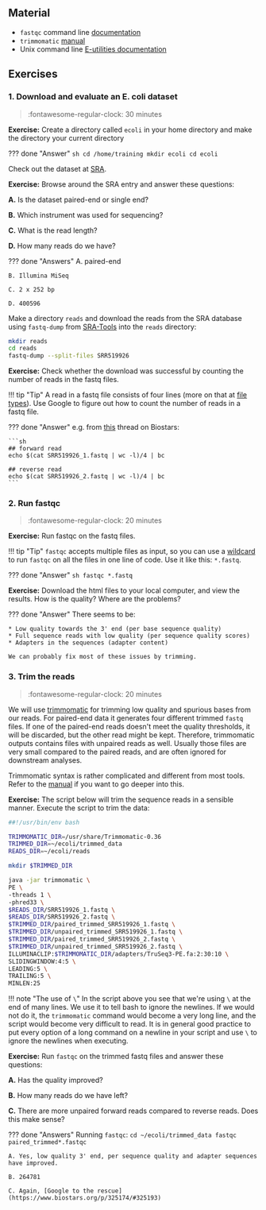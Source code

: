 ## Material

* `fastqc` command line [documentation](https://www.bioinformatics.babraham.ac.uk/projects/fastqc/INSTALL.txt)
* `trimmomatic` [manual](http://www.usadellab.org/cms/uploads/supplementary/Trimmomatic/TrimmomaticManual_V0.32.pdf)
* Unix command line [E-utilities documentation](https://www.ncbi.nlm.nih.gov/books/NBK179288/)

## Exercises

### 1. Download and evaluate an E. coli dataset

>:fontawesome-regular-clock: 30 minutes

**Exercise:** Create a directory called `ecoli` in your home directory and make the directory your current directory

??? done "Answer"
    ```sh
    cd /home/training
    mkdir ecoli
    cd ecoli
    ```

Check out the dataset at [SRA](https://www.ncbi.nlm.nih.gov/sra/?term=SRR519926).

**Exercise:** Browse around the SRA entry and answer these questions:

**A.** Is the dataset paired-end or single end?

**B.** Which instrument was used for sequencing?

**C.** What is the read length?

**D.** How many reads do we have?

??? done "Answers"
    A. paired-end

    B. Illumina MiSeq

    C. 2 x 252 bp

    D. 400596

Make a directory `reads` and download the reads from the SRA database using `fastq-dump` from [SRA-Tools](https://ncbi.github.io/sra-tools/) into the `reads` directory:

```sh
mkdir reads
cd reads
fastq-dump --split-files SRR519926
```

**Exercise:** Check whether the download was successful by counting the number of reads in the fastq files.

!!! tip "Tip"
    A read in a fastq file consists of four lines (more on that at [file types](../day2/file_types.md)). Use Google to figure out how to count the number of reads in a fastq file.

??? done "Answer"
    e.g. from [this](https://www.biostars.org/p/139006/) thread on Biostars:

    ```sh
    ## forward read
    echo $(cat SRR519926_1.fastq | wc -l)/4 | bc

    ## reverse read
    echo $(cat SRR519926_2.fastq | wc -l)/4 | bc
    ```

### 2. Run fastqc

>:fontawesome-regular-clock: 20 minutes

**Exercise:** Run fastqc on the fastq files.

!!! tip "Tip"
    `fastqc` accepts multiple files as input, so you can use a [wildcard](https://en.wikipedia.org/wiki/Glob_(programming)) to run `fastqc` on all the files in one line of code. Use it like this: `*.fastq`.  

??? done "Answer"
    ```sh
    fastqc *.fastq
    ```

**Exercise:** Download the html files to your local computer, and view the results. How is the quality? Where are the problems?

??? done "Answer"
    There seems to be:

    * Low quality towards the 3' end (per base sequence quality)
    * Full sequence reads with low quality (per sequence quality scores)
    * Adapters in the sequences (adapter content)

    We can probably fix most of these issues by trimming.

### 3. Trim the reads

>:fontawesome-regular-clock: 20 minutes

We will use [trimmomatic](http://www.usadellab.org/cms/?page=trimmomatic) for trimming low quality and spurious bases from our reads. For paired-end data it generates four different trimmed `fastq` files. If one of the paired-end reads doesn't meet the quality thresholds, it will be discarded, but the other read might be kept. Therefore, trimmomatic outputs contains files with unpaired reads as well. Usually those files are very small compared to the paired reads, and are often ignored for downstream analyses.

Trimmomatic syntax is rather complicated and different from most tools. Refer to the [manual](http://www.usadellab.org/cms/uploads/supplementary/Trimmomatic/TrimmomaticManual_V0.32.pdf) if you want to go deeper into this.

**Exercise:** The script below will trim the sequence reads in a sensible manner. Execute the script to trim the data:

```sh
##!/usr/bin/env bash

TRIMMOMATIC_DIR=/usr/share/Trimmomatic-0.36
TRIMMED_DIR=~/ecoli/trimmed_data
READS_DIR=~/ecoli/reads

mkdir $TRIMMED_DIR

java -jar trimmomatic \
PE \
-threads 1 \
-phred33 \
$READS_DIR/SRR519926_1.fastq \
$READS_DIR/SRR519926_2.fastq \
$TRIMMED_DIR/paired_trimmed_SRR519926_1.fastq \
$TRIMMED_DIR/unpaired_trimmed_SRR519926_1.fastq \
$TRIMMED_DIR/paired_trimmed_SRR519926_2.fastq \
$TRIMMED_DIR/unpaired_trimmed_SRR519926_2.fastq \
ILLUMINACLIP:$TRIMMOMATIC_DIR/adapters/TruSeq3-PE.fa:2:30:10 \
SLIDINGWINDOW:4:5 \
LEADING:5 \
TRAILING:5 \
MINLEN:25
```

!!! note "The use of `\`"
    In the script above you see that we're using `\` at the end of many lines. We use it to tell bash to ignore the newlines. If we would not do it, the `trimmomatic` command would become a very long line, and the script would become very difficult to read. It is in general good practice to put every option of a long command on a newline in your script and use `\` to ignore the newlines when executing.

**Exercise:** Run `fastqc` on the trimmed fastq files and answer these questions:

**A.** Has the quality improved?

**B.** How many reads do we have left?

**C.** There are more unpaired forward reads compared to reverse reads. Does this make sense?

??? done "Answers"
    Running `fastqc`:
    ```
    cd ~/ecoli/trimmed_data
    fastqc paired_trimmed*.fastqc
    ```

    A. Yes, low quality 3' end, per sequence quality and adapter sequences have improved.

    B. 264781

    C. Again, [Google to the rescue](https://www.biostars.org/p/325174/#325193)
